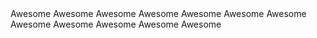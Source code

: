 <stellar-select name="our_select" label="What do you want?" overlay>
  <stellar-item value="one" label="Label one" selected>
    Awesome
  </stellar-item>
  <stellar-item value="two" label="Label two">
    Awesome
  </stellar-item>
  <stellar-item value="three" label="Label three">
    Awesome
  </stellar-item>
  <stellar-item value="four" label="Label four">
    Awesome
  </stellar-item>
  <stellar-item value="one" label="Label one">
    Awesome
  </stellar-item>
  <stellar-item value="two" label="Label two">
    Awesome
  </stellar-item>
  <stellar-item value="three" label="Label three">
    Awesome
  </stellar-item>
  <stellar-item value="four" label="Label four">
    Awesome
  </stellar-item>
  <stellar-item value="one" label="Label one">
    Awesome
  </stellar-item>
  <stellar-item value="two" label="Label two">
    Awesome
  </stellar-item>
  <stellar-item value="three" label="Label three">
    Awesome
  </stellar-item>
  <stellar-item value="four" label="Label four">
    Awesome
  </stellar-item>
</stellar-select>

